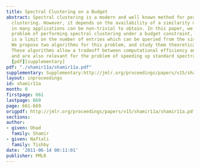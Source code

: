 ```yaml
---
title: Spectral Clustering on a Budget
abstract: Spectral clustering is a modern and well known method for performing data
  clustering. However, it depends on the availability of a similarity matrix, which
  in many applications can be non-trivial to obtain. In this paper, we focus on the
  problem of performing spectral clustering under a budget constraint, where there
  is a limit on the number of entries which can be queried from the similarity matrix.
  We propose two algorithms for this problem, and study them theoretically and experimentally.
  These algorithms allow a tradeoff between computational efficiency and actual performance,
  and are also relevant for the problem of speeding up standard spectral clustering.
  [pdf][supplementary]
pdf: "./shamir11a/shamir11a.pdf"
supplementary: Supplementary:http://jmlr.org/proceedings/papers/v15/shamir11a/shamir11aSupple.pdf
layout: inproceedings
id: shamir11a
month: 0
firstpage: 661
lastpage: 669
page: 661-669
origpdf: http://jmlr.org/proceedings/papers/v15/shamir11a/shamir11a.pdf
sections: 
author:
- given: Ohad
  family: Shamir
- given: Naftali
  family: Tishby
date: '2011-06-14 00:11:01'
publisher: PMLR
---
```

